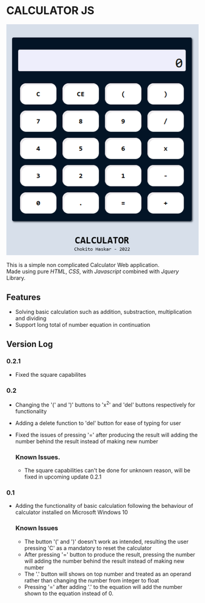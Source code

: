 # CALCULATOR JS

![The preview of the app](/screenshot/Calculator%200.1.png)

This is a simple non complicated Calculator Web application.  
Made using pure _HTML_, _CSS_, with _Javascript_ combined with _Jquery_ Library.

## Features

- Solving basic calculation such as addition, substraction, multiplication and dividing
- Support long total of number equation in continuation

## Version Log

### 0.2.1

- Fixed the square capabilites

### 0.2

- Changing the '(' and ')' buttons to 'x<sup>2</sup>' and 'del' buttons respectively for functionality
- Adding a delete function to 'del' button for ease of typing for user
- Fixed the issues of pressing '=' after producing the result will adding the number behind the result instead of making new number

  ### **Known Issues**.

  - The square capabilities can't be done for unknown reason, will be fixed in upcoming update 0.2.1

### 0.1

- Adding the functionality of basic calculation following the behaviour of calculator installed on Microsoft Windows 10

  ### **Known Issues**

  - The button '(' and ')' doesn't work as intended, resulting the user pressing 'C' as a mandatory to reset the calculator
  - After pressing '=' button to produce the result, pressing the number will adding the number behind the result instead of making new number
  - The '.' button will shows on top number and treated as an operand rather than changing the number from integer to float
  - Pressing '=' after adding '.' to the equation will add the number shown to the equation instead of 0.
